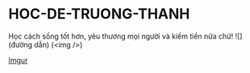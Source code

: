 # HOC-DE-TRUONG-THANH
Học cách sống tốt hơn, yêu thương mọi người và kiếm tiền nữa chứ!
![](đường dẫn) (&lt;img /&gt;)

[Imgur](https://i.imgur.com/NyPIHZG.png)
